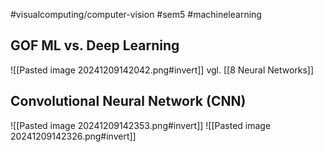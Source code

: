 #visualcomputing/computer-vision #sem5 #machinelearning 
## GOF ML vs. Deep Learning
![[Pasted image 20241209142042.png#invert]]
vgl. [[8 Neural Networks]]
## Convolutional Neural Network (CNN)
![[Pasted image 20241209142353.png#invert]]
![[Pasted image 20241209142326.png#invert]]
